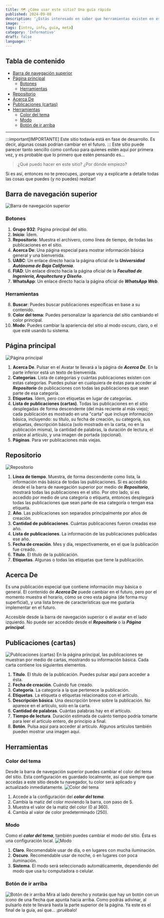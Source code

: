 ```yaml
---
title: 🗺️ ¿Cómo usar este sitio? Una guía rápida
published: 2024-09-08
description: '¿Estás interesado en saber que herramientas existen en este sitio? ¿Tienes alguna sugerencia para mejorarlo? ¡Lee este artículo para aprender más!'
image: ''
tags: [intro, info, guía, meta]
category: 'Informativo'
draft: false
language: ''
---
```

## Tabla de contenido
- [Barra de navegación superior](#barra-de-navegación-superior)
- [Página principal](#página-principal)
    - [Botones](#botones)
    - [Herramientas](#herramientas)
- [Repositorio](#repositorio)
- [Acerca De](#acerca-de)
- [Publicaciones (cartas)](#publicaciones-cartas)
- [Herramientas](#herramientas-1)
    - [Color del tema](#color-del-tema)
    - [Modo](#modo)
    - [Botón de ir arriba](#botón-de-ir-arriba)
___
:::important[IMPORTANTE]
Este sitio todavía está en fase de desarrollo. Es decir, algunas cosas podrían cambiar en el futuro.
:::
Este sitio puede parecer tanto sencillo como confuso para quienes estén aquí por primera vez, y es probable que lo primero que estén pensando es...
> ¿Qué puedo hacer en este sitio? ¿Por dónde empiezo?

Si es así, entonces no te preocupes, ¡porque voy a explicarte a detalle todas las cosas que puedes (y no puedes) realizar!
## Barra de navegación superior
![Barra de navegación superior](topbar.jpg)
### Botones
1. **Grupo 932**: Página principal del sitio.
2. **Inicio**: Ídem.
3. **Repositorio**: Muestra el archivero, como línea de tiempo, de todas las publicaciones en el sitio.
4. **Acerca De**: Una página especial para mostrar información básica general y una bienvenida.
5. **UABC**: Un enlace directo hacia la página oficial de la ***Universidad Autónoma de Baja California***.
6. **FIAD**: Un enlace directo hacia la página oficial de la ***Facultad de Ingeniería, Arquitectura y Diseño***.
7. **WhatsApp**: Un enlace directo hacia la página oficial de ***WhatsApp Web***.
### Herramientas
8. **Buscar**: Puedes buscar publicaciones específicas en base a su contenido.
9. **Color del tema**: Puedes personalizar la apariencia del sitio cambiando el color principal.
10. **Modo**: Puedes cambiar la apariencia del sitio al modo oscuro, claro, o el que esté usando tu sistema.
## Página principal
![Página principal](main-page.jpg)
1. **Acerca De**. Pulsar en el Avatar te llevará a la página de ***Acerca De***. En la parte inferior está un texto de bienvenida.
2. **Categorías**. Lista de categorías y cuántas publicaciones existen con estas categorías. Puedes pulsar en cualquiera de éstas para acceder al ***Repositorio*** de publicaciones con todas las publicaciones que sean parte de esa categoría.
3. **Etiquetas**. Ídem, pero con etiquetas en lugar de categorías.
4. **Lista de publicaciones (cartas)**. Todas las publicaciones en el sitio desplegadas de forma descendente (del más reciente al más viejo); cada publicación es mostrado en una "carta" que incluye información básica, incluyendo: su título, su fecha de creación, su categoría, sus etiquetas, descripción básica (solo mostrado en la carta, no en la publicación misma), la cantidad de palabras, la duración de lectura, el enlace al artículo, y una imagen de portada (opcional).
5. **Páginas**. Para ver publicaciones más viejas.
## Repositorio
![Repositorio](archive.jpg)
1. **Línea de tiempo**. Muestra, de forma descendente como lista, la información más básica de todas las publicaciones. Si es accedido desde el la barra de navegación superior por medio de ***Repositorio***, mostrará todas las publicaciones en el sitio. Por otro lado, si es accedido por medio de una categoría o etiqueta, entonces desplegará todas las publicaciones que sean parte de esa categoría o tengan esa etiqueta.
2. **Año**. Las publicaciones son separados principalmente por años de creación.
3. **Cantidad de publicaciones**. Cuántas publicaciones fueron creadas ese año.
4. **Lista de publicaciones**. La información de las publicaciones publicadas ese año.
5. **Fecha de creación**. Mes y día, respectivamente, en el que la publicación fue creado.
6. **Título**. El título de la publicación.
7. **Etiquetas**. Algunas o todas las etiquetas que tiene la publicación.
## Acerca De
Es una publicación especial que contiene información muy básica o general. El contenido de ***Acerca De*** puede cambiar en el futuro, pero por el momento muestra el horario, cómo se creo esta página (de forma muy superficial), y una lista breve de características que me gustaría implementar en el futuro.

Accesible desde la barra de navegación superior o el avatar en el lado izquierdo. No puede ser accedido desde el ***Repositorio*** o la ***Página principal***.
## Publicaciones (cartas)
![Publicaciones (cartas)](post-card.jpg)
En la página principal, las publicaciones se muestran por medio de cartas, mostrando su información básica. Cada carta contiene los siguientes elementos.
1. **Título**. El título de la publicación. Puedes pulsar aquí para acceder a ésta.
2. **Fecha de creación**. Cuándo fue creado.
3. **Categoría**. La categoría a la que pertenece la publicación.
4. **Etiquetas**. La etiqueta o etiquetas relacionados con el artículo.
5. **Descripción básica**. Una descripción breve sobre la publicación. No aparece en el artículo, solo en la carta.
6. **Cantidad de palabras**. Cuántas palabras hay en el artículo.
7. **Tiempo de lectura**. Duración estimada de cuánto tiempo podría tomarte para leer el artículo entero, de principio a final.
8. **Botón**. Pulsa aquí para acceder al artículo. Algunos artículos también pueden mostrar una imagen aquí.
## Herramientas
### Color del tema
Desde la barra de navegación superior puedes cambiar el color del tema del sitio. Esta configuración es guardado localmente, así que siempre que accedas a este sitio desde tu navegador, tu color será aplicado y actualizado inmediatamente.
![Color del tema](color-theme.jpg)
1. Accede a la configuración del ***color del tema***.
2. Cambia la matiz del color moviendo la barra, con paso de 5.
3. Muestra el valor de la matiz del color (0 al 360).
4. Cambia al valor de color predeterminado (250).

### Modo
Como el ***color del tema***, también puedes cambiar el modo del sitio. Ésta es una configuración local.
![Modo](mode.jpg)
1. **Claro**. Recomendable usar de día, o en lugares con mucha iluminación.
2. **Oscuro**. Recomendable usar de noche, o en lugares con poca iluminación.
3. **Sistema**. El modo será seleccionado automáticamente, dependiendo del modo que usa tu computadora o celular.

### Botón de ir arriba
![Botón de ir arriba](back-to-top.jpg)
Mira al lado derecho y notarás que hay un botón con un ícono de una flecha que apunta hacia arriba. Como podrás adivinar, al pulsarlo éste te llevará hasta la parte superior de la página. Ya este es el final de la guía, así que... ¡pruébalo!